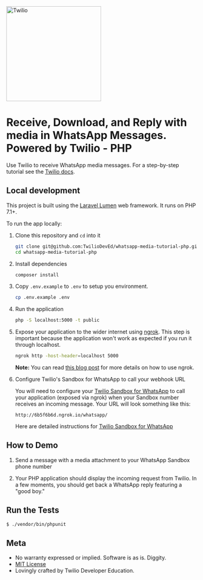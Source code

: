 <a href="https://www.twilio.com">
  <img src="https://static0.twilio.com/marketing/bundles/marketing/img/logos/wordmark-red.svg" alt="Twilio" width="250" />
</a>

# Receive, Download, and Reply with media in WhatsApp Messages. Powered by Twilio - PHP

Use Twilio to receive WhatsApp media messages. For a step-by-step tutorial see
the [Twilio docs](https://www.twilio.com/docs/sms/tutorials/send-and-receive-media-messages-whatsapp-php).

## Local development

This project is built using the [Laravel Lumen](https://lumen.laravel.com/) web
framework. It runs on PHP 7.1+.

To run the app locally:

1. Clone this repository and `cd` into it

   ```bash
   git clone git@github.com:TwilioDevEd/whatsapp-media-tutorial-php.git
   cd whatsapp-media-tutorial-php
   ```

1. Install dependencies
    ```bash
    composer install
    ```
    
1. Copy `.env.example` to `.env` to setup you environment.
   ```bash
   cp .env.example .env
   ```

1. Run the application

   ```bash
   php -S localhost:5000 -t public
   ```

1. Expose your application to the wider internet using
   [ngrok](http://ngrok.com/). This step is important because the
   application won't work as expected if you run it through localhost.

   ```bash
   ngrok http -host-header=localhost 5000
   ```

   **Note:** You can read
   [this blog post](https://www.twilio.com/blog/2015/09/6-awesome-reasons-to-use-ngrok-when-testing-webhooks.html)
   for more details on how to use ngrok.

1. Configure Twilio's Sandbox for WhatsApp to call your webhook URL

   You will need to configure your [Twilio Sandbox for WhatsApp](https://www.twilio.com/console/sms/whatsapp/sandbox) 
   to call your application (exposed via ngrok) when your Sandbox number receives an incoming message. Your URL will 
   look something like this:

   ```
   http://6b5f6b6d.ngrok.io/whatsapp/
   ```

   Here are detailed instructions for [Twilio Sandbox for WhatsApp](https://www.twilio.com/docs/sms/whatsapp/api#twilio-sandbox-for-whatsapp)


## How to Demo

1. Send a message with a media attachment to your WhatsApp Sandbox phone number

1. Your PHP application should display the incoming request from Twilio. In a few moments, you should get back a 
WhatsApp reply featuring a "good boy."

## Run the Tests

```bash
$ ./vendor/bin/phpunit
```

## Meta

* No warranty expressed or implied. Software is as is. Diggity.
* [MIT License](http://www.opensource.org/licenses/mit-license.html)
* Lovingly crafted by Twilio Developer Education.
